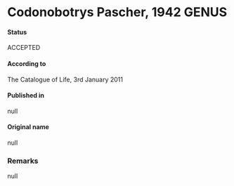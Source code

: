 Codonobotrys Pascher, 1942 GENUS
=======

#### Status
ACCEPTED

#### According to
The Catalogue of Life, 3rd January 2011

#### Published in
null

#### Original name
null

### Remarks
null